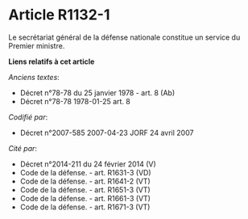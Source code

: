 # Article R1132-1

Le secrétariat général de la défense nationale constitue un service du Premier ministre.

**Liens relatifs à cet article**

_Anciens textes_:

  - Décret n°78-78 du 25 janvier 1978 - art. 8 (Ab)
  - Décret n°78-78 1978-01-25 art. 8

_Codifié par_:

  - Décret n°2007-585 2007-04-23 JORF 24 avril 2007

_Cité par_:

  - Décret n°2014-211 du 24 février 2014 (V)
  - Code de la défense. - art. R1631-3 (VD)
  - Code de la défense. - art. R1641-2 (VT)
  - Code de la défense. - art. R1651-3 (VT)
  - Code de la défense. - art. R1661-3 (VT)
  - Code de la défense. - art. R1671-3 (VT)
